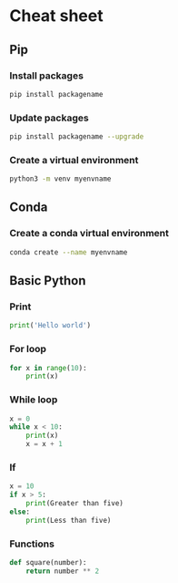 # Cheat sheet

## Pip
### Install packages
```bash
pip install packagename
```
### Update packages
```bash
pip install packagename --upgrade
```
### Create a virtual environment
```bash
python3 -m venv myenvname
```


## Conda
### Create a conda virtual environment
```bash
conda create --name myenvname
```


## Basic Python
### Print
```python
print('Hello world')
```
### For loop
```python
for x in range(10):
    print(x)
```
### While loop
```python
x = 0
while x < 10:
    print(x)
    x = x + 1
```
### If
```python
x = 10
if x > 5:
    print(Greater than five)
else:
    print(Less than five)
```
### Functions
```python
def square(number):
    return number ** 2
```

